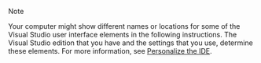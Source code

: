 
> [!NOTE]
> Your computer might show different names or locations for some of the Visual Studio user interface elements in the following instructions. The Visual Studio edition that you have and the settings that you use, determine these elements. For more information, see [Personalize the IDE](../../ide/personalizing-the-visual-studio-ide.md).
